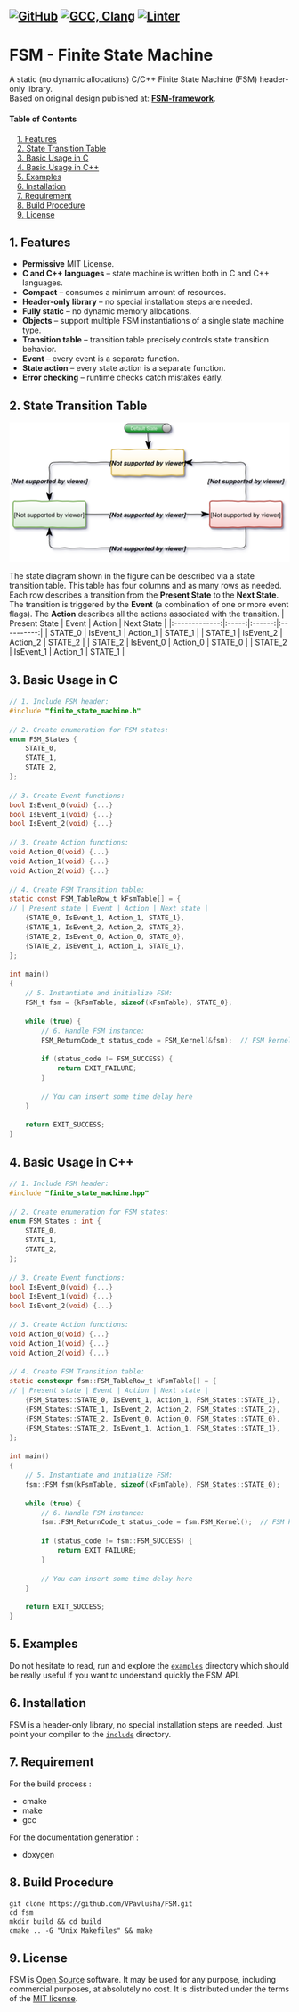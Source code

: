 [![GitHub](https://img.shields.io/github/license/VPavlusha/FSM?color=blue&label=License&logo=github)](LICENSE)
[![GCC, Clang](https://github.com/VPavlusha/FSM/actions/workflows/cmake.yml/badge.svg)](https://github.com/VPavlusha/FSM/actions/workflows/cmake.yml)
[![Linter](https://github.com/VPavlusha/FSM/actions/workflows/cpp-linter.yml/badge.svg)](https://github.com/VPavlusha/FSM/actions/workflows/cpp-linter.yml)
---

# FSM - Finite State Machine
A static (no dynamic allocations) C/C++ Finite State Machine (FSM) header-only library.<br />
Based on original design published at: <a href="https://github.com/AstarLight/FSM-framework"><strong>FSM-framework</strong></a>.

#### Table of Contents  
&emsp;[1. Features](#1-features)  
&emsp;[2. State Transition Table](#2-state-transition-table)  
&emsp;[3. Basic Usage in C](#3-basic-usage-in-c)  
&emsp;[4. Basic Usage in C++](#4-basic-usage-in-c)  
&emsp;[5. Examples](#5-examples)  
&emsp;[6. Installation](#6-installation)  
&emsp;[7. Requirement](#7-requirement)  
&emsp;[8. Build Procedure](#8-build-procedure)  
&emsp;[9. License](#9-license)  

## 1. Features
  - **Permissive** MIT License.
  - **C and C++ languages** – state machine is written both in C and C++ languages.
  - **Compact** – consumes a minimum amount of resources.
  - **Header-only library** – no special installation steps are needed.
  - **Fully static** – no dynamic memory allocations.
  - **Objects** – support multiple FSM instantiations of a single state machine type.
  - **Transition table** – transition table precisely controls state transition behavior.
  - **Event** – every event is a separate function.
  - **State action** – every state action is a separate function.
  - **Error checking** – runtime checks catch mistakes early.

## 2. State Transition Table

<img src="./doc/img/fsm_diagram.svg" alt="Finite State Machine" width="550"/>

The state diagram shown in the figure can be described via a state transition table. This table has four columns and as many rows as needed. Each row describes a transition from the **Present State** to the **Next State**. The transition is triggered by the **Event** (a combination of one or more event flags). The **Action** describes all the actions associated with the transition.
| Present State | Event | Action | Next State |
|:-------------:|:-----:|:------:|:----------:|
| STATE_0 | IsEvent_1 | Action_1 | STATE_1 |
| STATE_1 | IsEvent_2 | Action_2 | STATE_2 |
| STATE_2 | IsEvent_0 | Action_0 | STATE_0 |
| STATE_2 | IsEvent_1 | Action_1 | STATE_1 |

## 3. Basic Usage in C
```C
// 1. Include FSM header:
#include "finite_state_machine.h"

// 2. Create enumeration for FSM states:
enum FSM_States {
    STATE_0,
    STATE_1,
    STATE_2,
};

// 3. Create Event functions:
bool IsEvent_0(void) {...}
bool IsEvent_1(void) {...}
bool IsEvent_2(void) {...}

// 3. Create Action functions:
void Action_0(void) {...}
void Action_1(void) {...}
void Action_2(void) {...}

// 4. Create FSM Transition table:
static const FSM_TableRow_t kFsmTable[] = {
// | Present state | Event | Action | Next state |
    {STATE_0, IsEvent_1, Action_1, STATE_1},
    {STATE_1, IsEvent_2, Action_2, STATE_2},
    {STATE_2, IsEvent_0, Action_0, STATE_0},
    {STATE_2, IsEvent_1, Action_1, STATE_1},
};

int main()
{
    // 5. Instantiate and initialize FSM:
    FSM_t fsm = {kFsmTable, sizeof(kFsmTable), STATE_0};

    while (true) {
        // 6. Handle FSM instance:
        FSM_ReturnCode_t status_code = FSM_Kernel(&fsm);  // FSM kernel task running on background
        
        if (status_code != FSM_SUCCESS) {
            return EXIT_FAILURE;
        }

        // You can insert some time delay here
    }

    return EXIT_SUCCESS;
}
```

## 4. Basic Usage in C++
```C
// 1. Include FSM header:
#include "finite_state_machine.hpp"

// 2. Create enumeration for FSM states:
enum FSM_States : int {
    STATE_0,
    STATE_1,
    STATE_2,
};

// 3. Create Event functions:
bool IsEvent_0(void) {...}
bool IsEvent_1(void) {...}
bool IsEvent_2(void) {...}

// 3. Create Action functions:
void Action_0(void) {...}
void Action_1(void) {...}
void Action_2(void) {...}

// 4. Create FSM Transition table:
static constexpr fsm::FSM_TableRow_t kFsmTable[] = {
// | Present state | Event | Action | Next state |
    {FSM_States::STATE_0, IsEvent_1, Action_1, FSM_States::STATE_1},
    {FSM_States::STATE_1, IsEvent_2, Action_2, FSM_States::STATE_2},
    {FSM_States::STATE_2, IsEvent_0, Action_0, FSM_States::STATE_0},
    {FSM_States::STATE_2, IsEvent_1, Action_1, FSM_States::STATE_1},
};

int main()
{
    // 5. Instantiate and initialize FSM:
    fsm::FSM fsm(kFsmTable, sizeof(kFsmTable), FSM_States::STATE_0);

    while (true) {
        // 6. Handle FSM instance:
        fsm::FSM_ReturnCode_t status_code = fsm.FSM_Kernel();  // FSM kernel task running on background
        
        if (status_code != fsm::FSM_SUCCESS) {
            return EXIT_FAILURE;
        }

        // You can insert some time delay here
    }

    return EXIT_SUCCESS;
}
```

## 5. Examples
Do not hesitate to read, run and explore the [`examples`](https://github.com/VPavlusha/FSM/tree/main/examples) directory which should be really useful if you want to understand quickly the FSM API.

## 6. Installation
FSM is a header-only library, no special installation steps are needed. Just point your compiler to the [`include`](https://github.com/VPavlusha/FSM2/tree/main/include) directory.

## 7. Requirement
For the build process :
  - cmake
  - make
  - gcc

For the documentation generation :
  - doxygen

## 8. Build Procedure
```
git clone https://github.com/VPavlusha/FSM.git
cd fsm
mkdir build && cd build
cmake .. -G "Unix Makefiles" && make
```

## 9. License
FSM is [Open Source] software. It may be used for any purpose,
including commercial purposes, at absolutely no cost. It is
distributed under the terms of the [MIT license].

  [Open Source]: http://www.opensource.org/docs/definition.html
  [MIT license]: http://www.opensource.org/licenses/mit-license.html
